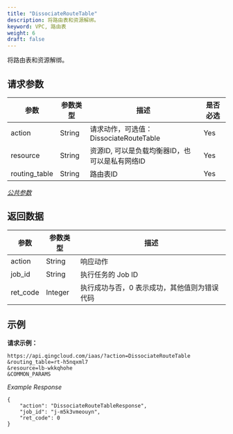 ```yaml
---
title: "DissociateRouteTable"
description: 将路由表和资源解绑。
keyword: VPC, 路由表
weight: 6
draft: false
---
```


将路由表和资源解绑。

## 请求参数

| 参数 | 参数类型 | 描述 | 是否必选 |
| --- | --- | --- | --- |
| action | String | 请求动作，可选值：DissociateRouteTable | Yes |
| resource | String | 资源ID, 可以是负载均衡器ID，也可以是私有网络ID | Yes |
| routing_table | String | 路由表ID | Yes |

[_公共参数_](../../get_api/parameters/)

## 返回数据

| 参数 | 参数类型 | 描述 |
| --- | --- | --- |
| action | String | 响应动作 |
| job_id | String | 执行任务的 Job ID |
| ret_code | Integer | 执行成功与否，0 表示成功，其他值则为错误代码 |

## 示例

**请求示例：**

```
https://api.qingcloud.com/iaas/?action=DissociateRouteTable
&routing_table=rt-h5nqxml7
&resource=lb-wkkqhohe
&COMMON_PARAMS
```
_Example Response_

```
{
	"action": "DissociateRouteTableResponse",
	"job_id": "j-m5k3vmeouyn",
	"ret_code": 0
}
```
